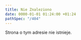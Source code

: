 ```yaml
---
title: Nie Znaleziono
date: 0000-01-01 01:24:00 +01:24
pathSpec: "/404"
---
```


Strona o tym adresie nie istnieje.

